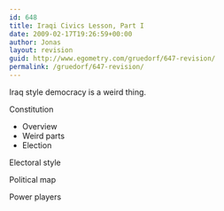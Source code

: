 ```yaml
---
id: 648
title: Iraqi Civics Lesson, Part I
date: 2009-02-17T19:26:59+00:00
author: Jonas
layout: revision
guid: http://www.egometry.com/gruedorf/647-revision/
permalink: /gruedorf/647-revision/
---
```

Iraq style democracy is a weird thing.

Constitution

  * Overview
  * Weird parts
  * Election

Electoral style

Political map

Power players